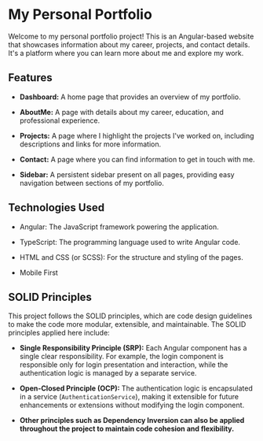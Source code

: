# My Personal Portfolio

Welcome to my personal portfolio project! This is an Angular-based website that showcases information about my career, projects, and contact details. It's a platform where you can learn more about me and explore my work.

## Features

- **Dashboard:** A home page that provides an overview of my portfolio.

- **AboutMe:** A page with details about my career, education, and professional experience.

- **Projects:** A page where I highlight the projects I've worked on, including descriptions and links for more information.

- **Contact:** A page where you can find information to get in touch with me.

- **Sidebar:** A persistent sidebar present on all pages, providing easy navigation between sections of my portfolio.

## Technologies Used

- Angular: The JavaScript framework powering the application.

- TypeScript: The programming language used to write Angular code.

- HTML and CSS (or SCSS): For the structure and styling of the pages.

- Mobile First

## SOLID Principles

This project follows the SOLID principles, which are code design guidelines to make the code more modular, extensible, and maintainable. The SOLID principles applied here include:

- **Single Responsibility Principle (SRP):** Each Angular component has a single clear responsibility. For example, the login component is responsible only for login presentation and interaction, while the authentication logic is managed by a separate service.

- **Open-Closed Principle (OCP):** The authentication logic is encapsulated in a service (`AuthenticationService`), making it extensible for future enhancements or extensions without modifying the login component.

- **Other principles such as Dependency Inversion can also be applied throughout the project to maintain code cohesion and flexibility.**
